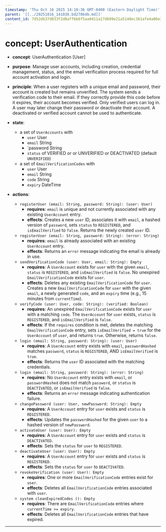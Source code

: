 ```yaml
---
timestamp: 'Thu Oct 16 2025 14:10:36 GMT-0400 (Eastern Daylight Time)'
parent: '[[../20251016_141036.bd27864b.md]]'
content_id: 7d52db37d033f2d8affbb6f5aa9411a17d609e21a5140ec361afe4a06e35ec92
---
```


# concept: UserAuthentication

* **concept**: UserAuthentication \[User]

* **purpose**: Manage user accounts, including creation, credential management, status, and the email verification process required for full account activation and login.

* **principle**: When a user registers with a unique email and password, their account is created but remains unverified. The system sends a verification code to their email. If they correctly provide this code before it expires, their account becomes verified. Only verified users can log in. A user may later change their password or deactivate their account. A deactivated or verified account cannot be used to authenticate.

* **state**:
  * a set of `UserAccounts` with
    * `user` User
    * `email` String
    * \`password String
    * `status` of VERIFIED or or UNVERIFIED or DEACTIVATED (default `UNVERIFIED`)
  * a set of `EmailVerificationCodes` with
    * `user` User
    * `email` String
    * `code` String
    * `expiry` DateTime

* **actions**:
  * `registerUser (email: String, password: String): (user: User)`
    * **requires**: `email` is unique and not currently associated with any existing `UserAccount` entry.
    * **effects**: Creates a new `user` ID, associates it with `email`, a hashed version of `password`, sets `status` to `REGISTERED`, and `isEmailVerified` to `false`. Returns the newly created `user` ID.
  * `registerUser (email: String, password: String): (error: String)`
    * **requires**: `email` is already associated with an existing `UserAccount` entry.
    * **effects**: Returns an `error` message indicating the email is already in use.
  * `sendVerificationCode (user: User, email: String): Empty`
    * **requires**: A `UserAccount` exists for `user` with the given `email`, `status` is `REGISTERED`, and `isEmailVerified` is `false`. No unexpired `EmailVerificationCode` exists for `user`.
    * **effects**: Deletes any existing `EmailVerificationCode` for `user`. Creates a new `EmailVerificationCode` for `user` with the given `email`, a newly generated `code`, and an `expiry` time (e.g., 15 minutes from `currentTime`).
  * `verifyCode (user: User, code: String): (verified: Boolean)`
    * **requires**: An unexpired `EmailVerificationCode` exists for `user` with a matching `code`. The `UserAccount` for `user` exists, `status` is `REGISTERED`, and `isEmailVerified` is `false`.
    * **effects**: If the `requires` condition is met, deletes the matching `EmailVerificationCode` entry, sets `isEmailVerified = true` for the `UserAccount` of `user`, and returns `true`. Otherwise, returns `false`.
  * `login (email: String, password: String): (user: User)`
    * **requires**: A `UserAccount` entry exists with `email`, `passwordHashed` matches `password`, `status` is `REGISTERED`, AND `isEmailVerified` is `true`.
    * **effects**: Returns the `user` ID associated with the matching credentials.
  * `login (email: String, password: String): (error: String)`
    * **requires**: No `UserAccount` entry exists with `email`, or `passwordHashed` does not match `password`, or `status` is `DEACTIVATED`, or `isEmailVerified` is `false`.
    * **effects**: Returns an `error` message indicating authentication failure.
  * `changePassword (user: User, newPassword: String): Empty`
    * **requires**: A `UserAccount` entry for `user` exists and `status` is `REGISTERED`.
    * **effects**: Updates the `passwordHashed` for the given `user` to a hashed version of `newPassword`.
  * `activateUser (user: User): Empty`
    * **requires**: A `UserAccount` entry for `user` exists and `status` is `DEACTIVATED`.
    * **effects**: Sets the `status` for `user` to `REGISTERED`.
  * `deactivateUser (user: User): Empty`
    * **requires**: A `UserAccount` entry for `user` exists and `status` is `REGISTERED`.
    * **effects**: Sets the `status` for `user` to `DEACTIVATED`.
  * `revokeVerification (user: User): Empty`
    * **requires**: One or more `EmailVerificationCode` entries exist for `user`.
    * **effects**: Deletes all `EmailVerificationCode` entries associated with `user`.
  * `system cleanExpiredCodes (): Empty`
    * **requires**: There are `EmailVerificationCode` entries where `currentTime >= expiry`.
    * **effects**: Deletes all `EmailVerificationCode` entries that have expired.

***
